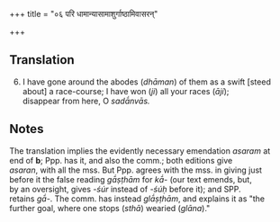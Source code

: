+++
title = "०६ परि धामान्यासामाशुर्गाष्ठामिवासरन्"

+++
## Translation
6. I have gone around the abodes (*dhāman*) of them as a swift \[steed  
about\] a race-course; I have won (*ji*) all your races (*ājí*);  
disappear from here, O *sadā́nvās.*

## Notes
The translation implies the evidently necessary emendation *asaram* at  
end of **b**; Ppp. has it, and also the comm.; both editions give  
*asaran*, with all the mss. But Ppp. agrees with the mss. in giving just  
before it the false reading *gā́ṣṭhām* for *kā́-* (our text emends, but,  
by an oversight, gives *-śúr* instead of *-śúḥ* before it); and SPP.  
retains *gā́-*. The comm. has instead *glā́ṣṭhām*, and explains it as "the  
further goal, where one stops (*sthā*) wearied (*glāna*)."

